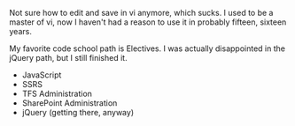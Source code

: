 
Not sure how to edit and save in vi anymore, which sucks. I used to be a master of vi, now I haven't had a reason to use it in probably fifteen, sixteen years.

My favorite code school path is Electives. I was actually disappointed in the jQuery path, but I still finished it.

* JavaScript
* SSRS
* TFS Administration
* SharePoint Administration
* jQuery (getting there, anyway)
